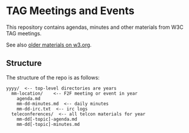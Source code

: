 # TAG Meetings and Events

This repository contains agendas, minutes and other materials from W3C TAG meetings.

See also [older materials on w3.org](http://www.w3.org/wiki/TAG/Planning).

## Structure

The structure of the repo is as follows:

    yyyy/  <-- top-level directories are years
      mm-location/    <-- F2F meeting or event in year
        agenda.md
        mm-dd-minutes.md  <-- daily minutes
        mm-dd-irc.txt  <-- irc logs
      teleconferences/  <-- all telcon materials for year
        mm-dd[-topic]-agenda.md
        mm-dd[-topic]-minutes.md
